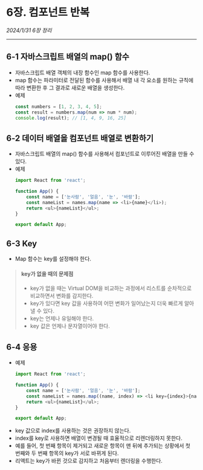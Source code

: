 # 6장. 컴포넌트 반복
*2024/1/31 6장 정리*
* * *
## 6-1 자바스크립트 배열의 map() 함수
- 자바스크립트 배열 객체의 내장 함수인 map 함수를 사용한다.
- map 함수는 파라미터로 전달된 함수를 사용해서 배열 내 각 요소를 원하는 규칙에 따라 변환한 후 그 결과로 새로운 배열을 생성한다.
- 예제
    ```javascript
    const numbers = [1, 2, 3, 4, 5];
    const result = numbers.map(num => num * num);
    console.log(result); // [1, 4, 9, 16, 25]
    ```
## 6-2 데이터 배열을 컴포넌트 배열로 변환하기
- 자바스크립트 배열의 map() 함수를 사용해서 컴포넌트로 이루어진 배열을 만들 수 있다.
- 예제
    ```javascript
    import React from 'react';

    function App() {
        const name = ['눈사람', '얼음', '눈', '바람'];
        const nameList = names.map(name => <li>{name}</li>);
        return <ul>{nameList}</ul>;
    }

    export default App;
    ```

## 6-3 Key
- Map 함수는 key를 설정해야 한다.
>#### key가 없을 때의 문제점
>- key가 없을 때는 Virtual DOM을 비교하는 과정에서 리스트를 순차적으로 비교하면서 변화를 감지한다.
>- key가 있다면 key 값을 사용하여 어떤 변화가 일어났는지 더욱 빠르게 알아낼 수 있다.
>- key는 언제나 유일해야 한다.
>- key 값은 언제나 문자열이어야 한다.
  
## 6-4 응용
- 예제
    ```javascript
    import React from 'react';

    function App() {
        const name = ['눈사람', '얼음', '눈', '바람'];
        const nameList = names.map((name, index) => <li key={index}>{name}</li>);
        return <ul>{nameList}</ul>;
    }

    export default App;
    ```
- key 값으로 index를 사용하는 것은 권장하지 않는다.
- index를 key로 사용하면 배열이 변경될 때 효율적으로 리렌더링하지 못한다.
- 예를 들어, 첫 번째 항목이 제거되고 새로운 항목이 맨 뒤에 추가되는 상황에서 첫 번째와 두 번째 항목의 key가 서로 바뀌게 된다.
- 리액트는 key가 바뀐 것으로 감지하고 처음부터 렌더링을 수행한다.








